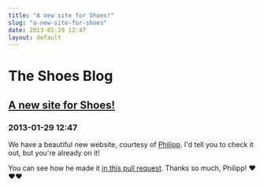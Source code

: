```yaml
---
title: "A new site for Shoes!"
slug: "a-new-site-for-shoes"
date: 2013-01-29 12:47
layout: default
---
```


<div class='jumbotron'>
  <h1>The Shoes Blog</h1>
</div>

<div class='row'>
<h2><a href="{{ post.url }}">A new site for Shoes!</a></h2>
<h3>2013-01-29 12:47</h3>
<p>We have a beautiful new website, courtesy of <a href="https://github.com/wpp">Philipp</a>.
I&#39;d tell you to check it out, but you&#39;re already on it!</p>

<p>You can see how he made it <a href="https://github.com/shoes/shoesrb.com/pull/5">in this pull request</a>. Thanks so much, Philipp! ❤❤❤</p>
</div>
